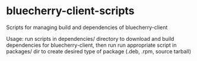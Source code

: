 bluecherry-client-scripts
=========================

Scripts for managing build and dependencies of bluecherry-client

Usage: run scripts in dependencies/ directory to download and build dependencies for bluecherry-client, then run run appropriate script in packages/ dir to create desired type of package (.deb, .rpm, source tarball)

